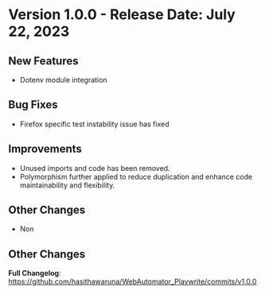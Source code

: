 # Version 1.0.0 - Release Date: July 22, 2023


## New Features

- Dotenv module integration

## Bug Fixes

- Firefox specific test instability issue has fixed

## Improvements

- Unused imports and code has been removed.
- Polymorphism further applied to reduce duplication and enhance code maintainability and flexibility.

## Other Changes

- Non

## Other Changes

**Full Changelog**: https://github.com/hasithawaruna/WebAutomator_Playwrite/commits/v1.0.0
```